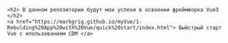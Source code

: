     <h2> В данном репозитории будут мои успехи в освоении фреймворка Vue3 </h2>
    <a href="https://markgrig.github.io/myVue/1-Rebulding%20App%20with%20Vue/quick%20start/index.html"> Быйстрый старт Vue с ипользованием CDM </a>
